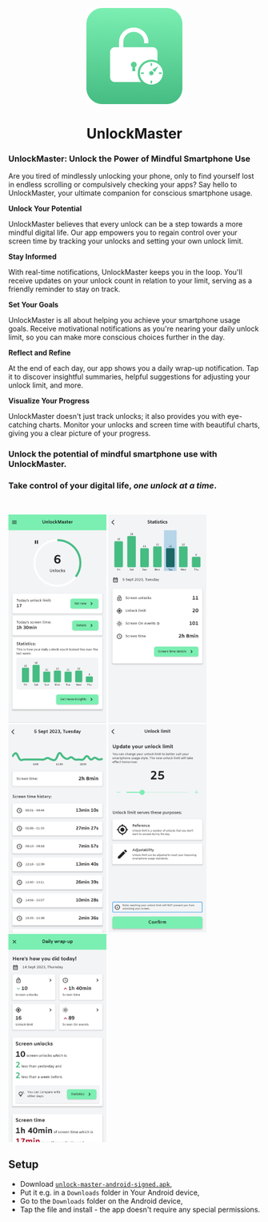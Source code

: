 <p align="center">
   <img src="./fastlane/metadata/android/en-US/images/icon.png" width="192" height="192"/>
</p>

<h1 align="center"><b>UnlockMaster</b></h1>

### UnlockMaster: Unlock the Power of Mindful Smartphone Use

Are you tired of mindlessly unlocking your phone, only to find yourself lost in endless scrolling or compulsively checking your apps? Say hello to UnlockMaster, your ultimate companion for conscious smartphone usage.

**Unlock Your Potential**

UnlockMaster believes that every unlock can be a step towards a more mindful digital life. Our app empowers you to regain control over your screen time by tracking your unlocks and setting your own unlock limit.

**Stay Informed**

With real-time notifications, UnlockMaster keeps you in the loop. You'll receive updates on your unlock count in relation to your limit, serving as a friendly reminder to stay on track.

**Set Your Goals**

UnlockMaster is all about helping you achieve your smartphone usage goals. Receive motivational notifications as you're nearing your daily unlock limit, so you can make more conscious choices further in the day.

**Reflect and Refine**

At the end of each day, our app shows you a daily wrap-up notification. Tap it to discover insightful summaries, helpful suggestions for adjusting your unlock limit, and more.

**Visualize Your Progress**

UnlockMaster doesn't just track unlocks; it also provides you with eye-catching charts. Monitor your unlocks and screen time with beautiful charts, giving you a clear picture of your progress.

### Unlock the potential of mindful smartphone use with UnlockMaster.
### Take control of your digital life, *one unlock at a time*.

<br/>

<p>  
   <img src="./fastlane/metadata/android/en-US/images/phoneScreenshots/HomeScreen.jpg" width="196" height="416"/>  
   <img src="./fastlane/metadata/android/en-US/images/phoneScreenshots/StatisticsScreen.jpg" width="196" height="416"/>  
   <img src="./fastlane/metadata/android/en-US/images/phoneScreenshots/ScreenTimeScreen.jpg" width="196" height="416"/>  
   <img src="./fastlane/metadata/android/en-US/images/phoneScreenshots/UnlockLimitUpdatingScreen.jpg" width="196" height="416"/>  
   <img src="./fastlane/metadata/android/en-US/images/phoneScreenshots/DailyWrapUpScreen.jpg" width="196" height="416"/>  
</p>

## Setup
* Download [`unlock-master-android-signed.apk`](https://github.com/sweakpl/unlock-master/releases),
* Put it e.g. in a `Downloads` folder in Your Android device,
* Go to the `Downloads` folder on the Android device,
* Tap the file and install - the app doesn't require any special permissions.
